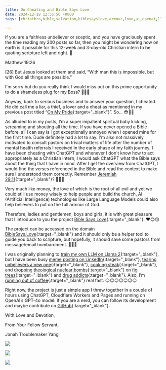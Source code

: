 ```yaml
---
title: On Cheating and Bible Says Love
date: 2024-12-18 12:56:56 +0000
tags: [christbro,bible,salvation,biblesayslove,armour,love,ai,openai,llm,cloudflare,believer]     # TAG names should always be lowercase

---
```


If you are a faithless unbeliever or sceptic, and you have graciously spent the time reading my 200 posts so far, then you might be wondering how on earth is it possible for this 12-week and 3-day-old Christian intern to be quoting scripture left and right. 🤔

Matthew 19:26

[26] But Jesus looked at them and said, “With man this is impossible, but with God all things are possible.”

I'm sorry but do you really think I would miss out on this prime opportunity to do a shameless plug for my Boss? 🤣🤣🤣

Anyway, back to serious business and to answer your question, I cheated. He did call me a liar, a thief, a lover and a cheat as mentioned in my previous post titled “[On My Pride](../on-my-pride){:target="_blank"}”. So… 😳🫣🤡

As alluded to in my posts, I’m a super impatient spiritual baby kicking, screaming and shouting all the time. If you have never opened a Bible before, all I can say is I got exceptionally annoyed when I opened mine for the first time. Dude definitely had a lot to say. I'm also not massively motivated to consult pastors on trivial matters of life after the number of mental health referrals I received in the early phase of my faith journey. I have been cheating with ChatGPT and whenever I don't know how to act appropriately as a Christian intern, I would ask ChatGPT what the Bible says about the thing that I have in mind. After I get the overview from ChatGPT, I would find the verses referenced in the Bible and read the context to make sure I understood them correctly. Remember [Jeremiah 29:11](https://www.crossway.org/articles/the-right-and-wrong-way-to-read-jeremiah-2911/){:target="_blank"}? 🙈😳🫣

Very much like money, the love of which is the root of all evil and yet we could still use money wisely to help people and build the church, AI (Artificial Intelligence) technologies like Large Language Models could also help believers to put on the full armour of God.

Therefore, ladies and gentlemen, boys and girls, it is with great pleasure that I introduce to you the project [Bible Says Love](https://biblesays.love/){:target="_blank"}. ❤️😍😘

The project can be accessed on the domain [BibleSays.Love](https://biblesays.love/){:target="_blank"} and it should only be a helper tool to guide you back to scripture, but hopefully, it should save some pastors from message/email bombardment. 🤔🫣🤡

I was originally planning to [train my own LLM on Llama 2](https://www.datacamp.com/tutorial/fine-tuning-llama-2){:target="_blank"}, but I have been busy [meme posting on LinkedIn](https://www.linkedin.com/in/jonah-troublemaker-yang/){:target="_blank"}, [tearing unbelievers a new one](../on-unbelievers-insanity){:target="_blank"}, [cooking steak](../on-beef){:target="_blank"}, and [dropping theological nuclear bombs](../on-faith-precedes-reason){:target="_blank"} on [fig trees](../an-open-letter-churches){:target="_blank"} and [drug addicts](../on-drug-money-addiction){:target="_blank"}. Also, I’m [running out of coffee](https://donate.stripe.com/3cs0403mi5CQ7UA9AA){:target="_blank"} real fast. 😉😉😉😉😉😉😉

Right now, the project is just a simple app I threw together in a couple of hours using ChatGPT, Cloudflare Workers and Pages and running on OpenAI’s GPT-4o model. If you are a nerd, you can follow its development and maybe contribute on [GitHub](https://github.com/zyang01/BibleSaysLove){:target="_blank"}.

With Love and Devotion,

From Your Fellow Servant,

Jonah Troublemaker Yang

![](/98e6ea5504b63e9d1c062f894cf29160.jpeg)

![](/a102dae3b47d6795158cb62c34e2efdf.jpeg)

![](/c2272b3cdea7ee0df5f590c2ed9af9d0.jpeg)